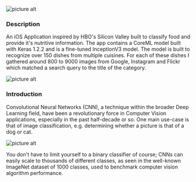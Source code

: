 ![picture alt](https://raw.githubusercontent.com/chaitanya-ramji/See-Food/master/banner.png)

### Description ###
An iOS Application inspired by HBO's Silicon Valley built to classify food and provide it's nutritive information. The app contains a CoreML model built with Keras 1.2.2 and is a fine-tuned InceptionV3 model. The model is built to recognize over 150 dishes from multiple cuisines. For each of these dishes I gathered around 800 to 9000 images from Google, Instagram and Flickr which matched a search query to the title of the category.

![picture alt](https://media.giphy.com/media/l0Iy4AKPp8U0Zj0Z2/giphy.gif)

### Introduction ###
Convolutional Neural Networks (CNN), a technique within the broader Deep Learning field, have been a revolutionary force in Computer Vision applications, especially in the past half-decade or so. One main use-case is that of image classification, e.g. determining whether a picture is that of a dog or cat.

![picture alt](http://d3kbpzbmcynnmx.cloudfront.net/wp-content/uploads/2015/11/Screen-Shot-2015-11-07-at-7.26.20-AM.png)

You don't have to limit yourself to a binary classifier of course; CNNs can easily scale to thousands of different classes, as seen in the well-known ImageNet dataset of 1000 classes, used to benchmark computer vision algorithm performance.


